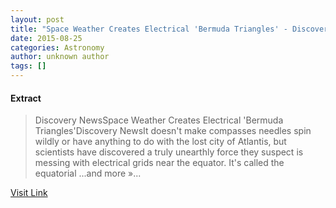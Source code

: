 ```yaml
---
layout: post
title: "Space Weather Creates Electrical 'Bermuda Triangles' - Discovery News"
date: 2015-08-25
categories: Astronomy
author: unknown author
tags: []
---
```





#### Extract
>Discovery NewsSpace Weather Creates Electrical &#39;Bermuda Triangles&#39;Discovery NewsIt doesn&#39;t make compasses needles spin wildly or have anything to do with the lost city of Atlantis, but scientists have discovered a truly unearthly force they suspect is messing with electrical grids near the equator. It&#39;s called the equatorial ...and more&nbsp;&raquo;...



[Visit Link](http://news.google.com/news/url?sa=t&fd=R&ct2=us&usg=AFQjCNHLYQH00oLitLO7T8c09JVwI7qo8w&clid=c3a7d30bb8a4878e06b80cf16b898331&cid=52778928452604&ei=ouDUVcCaDNTr3QGjvq7YCw&url=http://news.discovery.com/space/space-weather-creates-electrical-bermuda-triangles-150819.htm)


